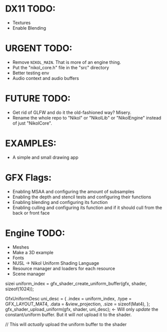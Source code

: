 # DX11 TODO: 
- Textures 
- Enable Blending 

# URGENT TODO: 
- Remove `NIKOL_MAIN`. That is more of an engine thing.
- Put the "nikol_core.h" file in the "src" directory
- Better testing env
- Audio context and audio buffers

# FUTURE TODO: 
- Get rid of GLFW and do it the old-fashioned way? Misery.
- Rename the whole repo to "Nikol" or "NikolLib" or "NikolEngine" instead of just "NikolCore".

# EXAMPLES: 
- A simple and small drawing app

# GFX Flags: 
- Enabling MSAA and configuring the amount of subsamples 
- Enabling the depth and stencil tests and configuring their functions 
- Enabling blending and configuring its function 
- Enabling culling and configuring its function and if it should cull from the back or front face 

# Engine TODO:
- Meshes
- Make a 3D example
- Fonts 
- NUSL -> Nikol Uniform Shading Language
- Resource manager and loaders for each resource
- Scene manager

sizei uniform_index = gfx_shader_create_uniform_buffer(gfx, shader, sizeof(1024));

GfxUniformDesc uni_desc = {
    .index = uniform_index, 
    .type  = GFX_LAYOUT_MAT4,
    .data  = &view_projection, 
    .size  = sizeof(Mat4),
};
gfx_shader_upload_uniform(gfx, shader, uni_desc); <- Will only _update_ the constant/uniform buffer. But it will _not_ upload it to the shader.

// This will _actually_ upload the uniform buffer to the shader 

